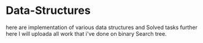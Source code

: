 # Data-Structures
here are implementation of various data structures and Solved tasks
further here I will uploada all work that i've done on binary Search tree.
